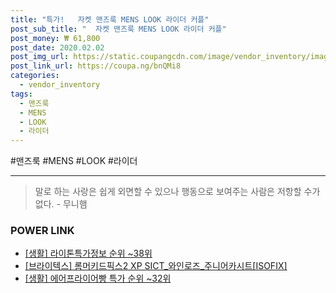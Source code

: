 ```yaml
--- 
title: "특가!   자켓 맨즈룩 MENS LOOK 라이더 커플" 
post_sub_title: "  자켓 맨즈룩 MENS LOOK 라이더 커플" 
post_money: ₩ 61,800 
post_date: 2020.02.02 
post_img_url: https://static.coupangcdn.com/image/vendor_inventory/images/2019/03/18/17/1/da486d09-4bf8-446b-a4c6-bd49858c697b.jpg 
post_link_url: https://coupa.ng/bnQMi8 
categories: 
  - vendor_inventory 
tags: 
  - 맨즈룩 
  - MENS 
  - LOOK 
  - 라이더 
--- 
```

  #맨즈룩 #MENS #LOOK #라이더 
<hr> 

> 말로 하는 사랑은 쉽게 외면할 수 있으나 행동으로 보여주는 사람은 저항할 수가 없다. - 무니햄 


### POWER LINK

* <a href="https://blog.naver.com/sakai111/221776035033" target="_blank"> [생활] 라이톤특가정보 순위 ~38위</a>
* <a href="https://blog.naver.com/fasyy4321/221785370481" target="_blank">[브라이텍스] 롬머키드픽스2 XP SICT_와인로즈_주니어카시트[ISOFIX]</a>
* <a href="https://blog.naver.com/sakai111/221793004398" target="_blank"> [생활] 에어프라이어빵 특가 순위 ~32위</a>
